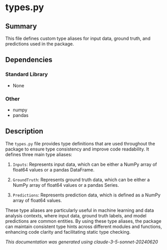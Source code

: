 # types.py

## Summary

This file defines custom type aliases for input data, ground truth, and predictions used in the package.

## Dependencies

### Standard Library
- None

### Other
- numpy
- pandas

## Description

The `types.py` file provides type definitions that are used throughout the package to ensure type consistency and improve code readability. It defines three main type aliases:

1. `Inputs`: Represents input data, which can be either a NumPy array of float64 values or a pandas DataFrame.

2. `GroundTruth`: Represents ground truth data, which can be either a NumPy array of float64 values or a pandas Series.

3. `Predictions`: Represents prediction data, which is defined as a NumPy array of float64 values.

These type aliases are particularly useful in machine learning and data analysis contexts, where input data, ground truth labels, and model predictions are common entities. By using these type aliases, the package can maintain consistent type hints across different modules and functions, enhancing code clarity and facilitating static type checking.

*This documentation was generated using claude-3-5-sonnet-20240620*
